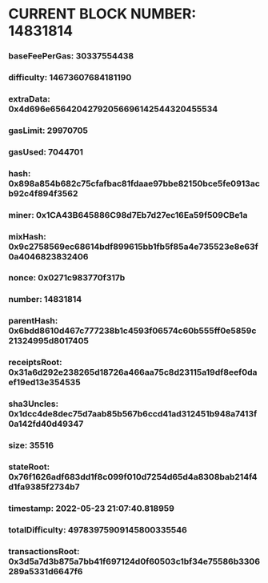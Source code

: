 # CURRENT BLOCK NUMBER: 14831814

### baseFeePerGas: 30337554438
### difficulty: 14673607684181190
### extraData: 0x4d696e65642042792056696142544320455534
### gasLimit: 29970705
### gasUsed: 7044701
### hash: 0x898a854b682c75cfafbac81fdaae97bbe82150bce5fe0913acb92c4f894f3562
### miner: 0x1CA43B645886C98d7Eb7d27ec16Ea59f509CBe1a
### mixHash: 0x9c2758569ec68614bdf899615bb1fb5f85a4e735523e8e63f0a4046823832406
### nonce: 0x0271c983770f317b
### number: 14831814
### parentHash: 0x6bdd8610d467c777238b1c4593f06574c60b555ff0e5859c21324995d8017405
### receiptsRoot: 0x31a6d292e238265d18726a466aa75c8d23115a19df8eef0daef19ed13e354535
### sha3Uncles: 0x1dcc4de8dec75d7aab85b567b6ccd41ad312451b948a7413f0a142fd40d49347
### size: 35516
### stateRoot: 0x76f1626adf683dd1f8c099f010d7254d65d4a8308bab214f4d1fa9385f2734b7
### timestamp: 2022-05-23 21:07:40.818959
### totalDifficulty: 49783975909145800335546
### transactionsRoot: 0x3d5a7d3b875a7bb41f697124d0f60503c1bf34e75586b3306289a5331d6647f6
